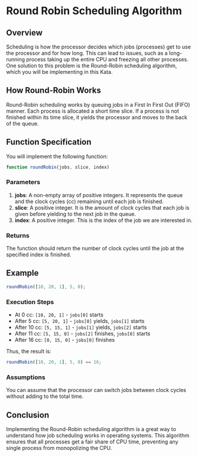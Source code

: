 # Round Robin Scheduling Algorithm

## Overview

Scheduling is how the processor decides which jobs (processes) get to use the processor and for how long. This can lead to issues, such as a long-running process taking up the entire CPU and freezing all other processes. One solution to this problem is the Round-Robin scheduling algorithm, which you will be implementing in this Kata.

## How Round-Robin Works

Round-Robin scheduling works by queuing jobs in a First In First Out (FIFO) manner. Each process is allocated a short time slice. If a process is not finished within its time slice, it yields the processor and moves to the back of the queue.

## Function Specification

You will implement the following function:

```javascript
function roundRobin(jobs, slice, index)
```

### Parameters

1. **jobs**: A non-empty array of positive integers. It represents the queue and the clock cycles (cc) remaining until each job is finished.
2. **slice**: A positive integer. It is the amount of clock cycles that each job is given before yielding to the next job in the queue.
3. **index**: A positive integer. This is the index of the job we are interested in.

### Returns

The function should return the number of clock cycles until the job at the specified index is finished.

## Example

```javascript
roundRobin([10, 20, 1], 5, 0);
```

### Execution Steps

- At 0 cc: `[10, 20, 1]` - `jobs[0]` starts
- After 5 cc: `[5, 20, 1]` - `jobs[0]` yields, `jobs[1]` starts
- After 10 cc: `[5, 15, 1]` - `jobs[1]` yields, `jobs[2]` starts
- After 11 cc: `[5, 15, 0]` - `jobs[2]` finishes, `jobs[0]` starts
- After 16 cc: `[0, 15, 0]` - `jobs[0]` finishes

Thus, the result is:

```javascript
roundRobin([10, 20, 1], 5, 0) == 16;
```

### Assumptions

You can assume that the processor can switch jobs between clock cycles without adding to the total time.

## Conclusion

Implementing the Round-Robin scheduling algorithm is a great way to understand how job scheduling works in operating systems. This algorithm ensures that all processes get a fair share of CPU time, preventing any single process from monopolizing the CPU.
